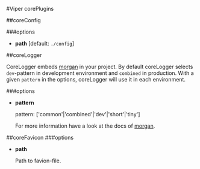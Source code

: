 #Viper corePlugins

##coreConfig

###options

- **path** [default: `./config`]

##coreLogger

CoreLogger embeds [morgan](https://github.com/expressjs/morgan) in your project.
By default coreLogger selects `dev`-pattern in development environment and `combined` in production. With a given `pattern` in the options, coreLogger will use it in each environment. 

###options

- **pattern**
	
	pattern: ['common'|'combined'|'dev'|'short'|'tiny']

	For more information have a look at the docs of [morgan](https://github.com/expressjs/morgan).
	
	
	
	



##coreFavicon
###options
- **path**
	
	Path to favion-file.